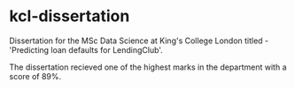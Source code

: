 # kcl-dissertation
Dissertation for the MSc Data Science at King's College London titled - 'Predicting loan defaults for LendingClub'.

The dissertation recieved one of the highest marks in the department with a score of 89%. 
